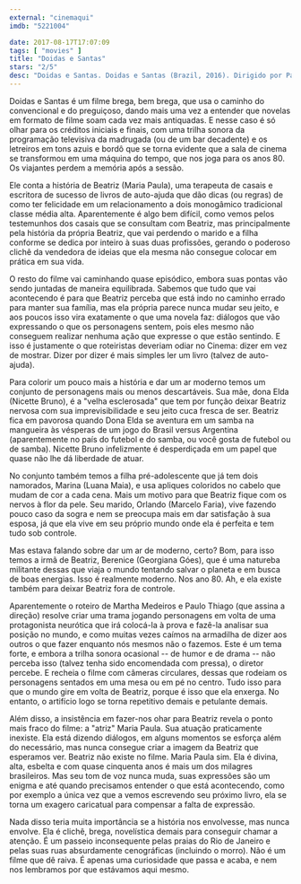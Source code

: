 ```yaml
---
external: "cinemaqui"
imdb: "5221004"

date: 2017-08-17T17:07:09
tags: [ "movies" ]
title: "Doidas e Santas"
stars: "2/5"
desc: "Doidas e Santas. Doidas e Santas (Brazil, 2016). Dirigido por Paulo Thiago. Escrito por Martha Medeiros, Paulo Thiago. Com Maria Paula (Beatriz), Georgiana Góes (Berenice), Flávia Alessandra, Jonas Bloch, Roberto Bonfim, Nicette Bruno (Elda), Fernando Caruso, Zeca Carvalho (Cadu), Iván Espeche (Juan). Crítica escrita para o site CinemAqui."
---
```

Doidas e Santas é um filme brega, bem brega, que usa o caminho do convencional e do preguiçoso, dando mais uma vez a entender que novelas em formato de filme soam cada vez mais antiquadas. E nesse caso é só olhar para os créditos iniciais e finais, com uma trilha sonora da programação televisiva da madrugada (ou de um bar decadente) e os letreiros em tons azuis e bordô que se torna evidente que a sala de cinema se transformou em uma máquina do tempo, que nos joga para os anos 80. Os viajantes perdem a memória após a sessão.

Ele conta a história de Beatriz (Maria Paula), uma terapeuta de casais e escritora de sucesso de livros de auto-ajuda que dão dicas (ou regras) de como ter felicidade em um relacionamento a dois monogâmico tradicional classe média alta. Aparentemente é algo bem difícil, como vemos pelos testemunhos dos casais que se consultam com Beatriz, mas principalmente pela história da própria Beatriz, que vai perdendo o marido e a filha conforme se dedica por inteiro à suas duas profissões, gerando o poderoso clichê da vendedora de ideias que ela mesma não consegue colocar em prática em sua vida.

O resto do filme vai caminhando quase episódico, embora suas pontas vão sendo juntadas de maneira equilibrada. Sabemos que tudo que vai acontecendo é para que Beatriz perceba que está indo no caminho errado para manter sua família, mas ela própria parece nunca mudar seu jeito, e aos poucos isso vira exatamente o que uma novela faz: diálogos que vão expressando o que os personagens sentem, pois eles mesmo não conseguem realizar nenhuma ação que expresse o que estão sentindo. E isso é justamente o que roteiristas deveriam odiar no Cinema: dizer em vez de mostrar. Dizer por dizer é mais simples ler um livro (talvez de auto-ajuda).

Para colorir um pouco mais a história e dar um ar moderno temos um conjunto de personagens mais ou menos descartáveis. Sua mãe, dona Elda (Nicette Bruno), é a "velha esclerosada" que tem por função deixar Beatriz nervosa com sua imprevisibilidade e seu jeito cuca fresca de ser. Beatriz fica em pavorosa quando Dona Elda se aventura em um samba na mangueira às vésperas de um jogo do Brasil versus Argentina (aparentemente no país do futebol e do samba, ou você gosta de futebol ou de samba). Nicette Bruno infelizmente é desperdiçada em um papel que quase não lhe dá liberdade de atuar.

No conjunto também temos a filha pré-adolescente que já tem dois namorados, Marina (Luana Maia), e usa apliques coloridos no cabelo que mudam de cor a cada cena. Mais um motivo para que Beatriz fique com os nervos à flor da pele. Seu marido, Orlando (Marcelo Faria), vive fazendo pouco caso da sogra e nem se preocupa mais em dar satisfação à sua esposa, já que ela vive em seu próprio mundo onde ela é perfeita e tem tudo sob controle.

Mas estava falando sobre dar um ar de moderno, certo? Bom, para isso temos a irmã de Beatriz, Berenice (Georgiana Góes), que é uma natureba militante dessas que viaja o mundo tentando salvar o planeta e em busca de boas energias. Isso é realmente moderno. Nos ano 80. Ah, e ela existe também para deixar Beatriz fora de controle.

Aparentemente o roteiro de Martha Medeiros e Paulo Thiago (que assina a direção) resolve criar uma trama jogando personagens em volta de uma protagonista neurótica que irá colocá-la à prova e fazê-la analisar sua posição no mundo, e como muitas vezes caímos na armadilha de dizer aos outros o que fazer enquanto nós mesmos não o fazemos. Este é um tema forte, e embora a trilha sonora ocasional -- de humor e de drama -- não perceba isso (talvez tenha sido encomendada com pressa), o diretor percebe. E recheia o filme com câmeras circulares, dessas que rodeiam os personagens sentados em uma mesa ou em pé no centro. Tudo isso para que o mundo gire em volta de Beatriz, porque é isso que ela enxerga. No entanto, o artifício logo se torna repetitivo demais e petulante demais.

Além disso, a insistência em fazer-nos ohar para Beatriz revela o ponto mais fraco do filme: a "atriz" Maria Paula. Sua atuação praticamente inexiste. Ela está dizendo diálogos, em alguns momentos se esforça além do necessário, mas nunca consegue criar a imagem da Beatriz que esperamos ver. Beatriz não existe no filme. Maria Paula sim. Ela é divina, alta, esbelta e com quase cinquenta anos é mais um dos milagres brasileiros. Mas seu tom de voz nunca muda, suas expressões são um enigma e até quando precisamos entender o que está acontecendo, como por exemplo a única vez que a vemos escrevendo seu próximo livro, ela se torna um exagero caricatual para compensar a falta de expressão.

Nada disso teria muita importância se a história nos envolvesse, mas nunca envolve. Ela é clichê, brega, novelística demais para conseguir chamar a atenção. É um passeio inconsequente pelas praias do Rio de Janeiro e pelas suas ruas absurdamente cenográficas (incluindo o morro). Não é um filme que dê raiva. É apenas uma curiosidade que passa e acaba, e nem nos lembramos por que estávamos aqui mesmo.
